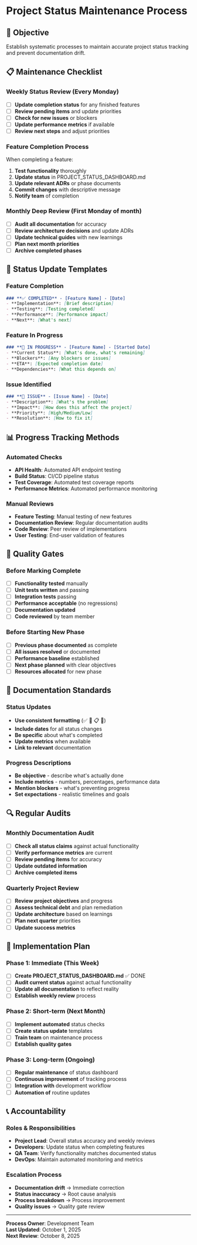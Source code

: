 # Project Status Maintenance Process

## 🎯 **Objective**
Establish systematic processes to maintain accurate project status tracking and prevent documentation drift.

## 📋 **Maintenance Checklist**

### **Weekly Status Review** (Every Monday)
- [ ] **Update completion status** for any finished features
- [ ] **Review pending items** and update priorities
- [ ] **Check for new issues** or blockers
- [ ] **Update performance metrics** if available
- [ ] **Review next steps** and adjust priorities

### **Feature Completion Process**
When completing a feature:
1. **Test functionality** thoroughly
2. **Update status** in PROJECT_STATUS_DASHBOARD.md
3. **Update relevant ADRs** or phase documents
4. **Commit changes** with descriptive message
5. **Notify team** of completion

### **Monthly Deep Review** (First Monday of month)
- [ ] **Audit all documentation** for accuracy
- [ ] **Review architecture decisions** and update ADRs
- [ ] **Update technical guides** with new learnings
- [ ] **Plan next month priorities**
- [ ] **Archive completed phases**

## 🔄 **Status Update Templates**

### **Feature Completion**
```markdown
### **✅ COMPLETED** - [Feature Name] - [Date]
- **Implementation**: [Brief description]
- **Testing**: [Testing completed]
- **Performance**: [Performance impact]
- **Next**: [What's next]
```

### **Feature In Progress**
```markdown
### **🔄 IN PROGRESS** - [Feature Name] - [Started Date]
- **Current Status**: [What's done, what's remaining]
- **Blockers**: [Any blockers or issues]
- **ETA**: [Expected completion date]
- **Dependencies**: [What this depends on]
```

### **Issue Identified**
```markdown
### **🚨 ISSUE** - [Issue Name] - [Date]
- **Description**: [What's the problem]
- **Impact**: [How does this affect the project]
- **Priority**: [High/Medium/Low]
- **Resolution**: [How to fix it]
```

## 📊 **Progress Tracking Methods**

### **Automated Checks**
- **API Health**: Automated API endpoint testing
- **Build Status**: CI/CD pipeline status
- **Test Coverage**: Automated test coverage reports
- **Performance Metrics**: Automated performance monitoring

### **Manual Reviews**
- **Feature Testing**: Manual testing of new features
- **Documentation Review**: Regular documentation audits
- **Code Review**: Peer review of implementations
- **User Testing**: End-user validation of features

## 🎯 **Quality Gates**

### **Before Marking Complete**
- [ ] **Functionality tested** manually
- [ ] **Unit tests written** and passing
- [ ] **Integration tests** passing
- [ ] **Performance acceptable** (no regressions)
- [ ] **Documentation updated**
- [ ] **Code reviewed** by team member

### **Before Starting New Phase**
- [ ] **Previous phase documented** as complete
- [ ] **All issues resolved** or documented
- [ ] **Performance baseline** established
- [ ] **Next phase planned** with clear objectives
- [ ] **Resources allocated** for new phase

## 📝 **Documentation Standards**

### **Status Updates**
- **Use consistent formatting** (✅ 🔄 📋 🚨)
- **Include dates** for all status changes
- **Be specific** about what's completed
- **Update metrics** when available
- **Link to relevant** documentation

### **Progress Descriptions**
- **Be objective** - describe what's actually done
- **Include metrics** - numbers, percentages, performance data
- **Mention blockers** - what's preventing progress
- **Set expectations** - realistic timelines and goals

## 🔍 **Regular Audits**

### **Monthly Documentation Audit**
- [ ] **Check all status claims** against actual functionality
- [ ] **Verify performance metrics** are current
- [ ] **Review pending items** for accuracy
- [ ] **Update outdated information**
- [ ] **Archive completed items**

### **Quarterly Project Review**
- [ ] **Review project objectives** and progress
- [ ] **Assess technical debt** and plan remediation
- [ ] **Update architecture** based on learnings
- [ ] **Plan next quarter** priorities
- [ ] **Update success metrics**

## 🚀 **Implementation Plan**

### **Phase 1: Immediate (This Week)**
- [ ] **Create PROJECT_STATUS_DASHBOARD.md** ✅ DONE
- [ ] **Audit current status** against actual functionality
- [ ] **Update all documentation** to reflect reality
- [ ] **Establish weekly review** process

### **Phase 2: Short-term (Next Month)**
- [ ] **Implement automated** status checks
- [ ] **Create status update** templates
- [ ] **Train team** on maintenance process
- [ ] **Establish quality gates**

### **Phase 3: Long-term (Ongoing)**
- [ ] **Regular maintenance** of status dashboard
- [ ] **Continuous improvement** of tracking process
- [ ] **Integration with** development workflow
- [ ] **Automation of** routine updates

## 📞 **Accountability**

### **Roles & Responsibilities**
- **Project Lead**: Overall status accuracy and weekly reviews
- **Developers**: Update status when completing features
- **QA Team**: Verify functionality matches documented status
- **DevOps**: Maintain automated monitoring and metrics

### **Escalation Process**
- **Documentation drift** → Immediate correction
- **Status inaccuracy** → Root cause analysis
- **Process breakdown** → Process improvement
- **Quality issues** → Quality gate review

---

**Process Owner**: Development Team  
**Last Updated**: October 1, 2025  
**Next Review**: October 8, 2025
